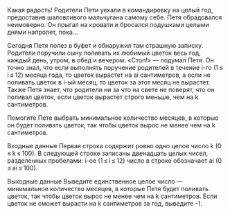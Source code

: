 ﻿Какая радость! Родители Пети уехали в командировку на целый год, предоставив шаловливого мальчугана самому себе. Петя обрадовался неимоверно. Он прыгал на кровати и бросался подушками целыми днями напролет, пока...

Сегодня Петя полез в буфет и обнаружил там страшную записку. Родители поручили сыну поливать их любимый цветок весь год, каждый день, утром, в обед и вечером. «Стоп!» — подумал Петя. Он точно знал, что если выполнять поручение родителей в течение i-го (1 ≤ i ≤ 12) месяца года, то цветок вырастет на ai сантиметров, а если не поливать цветок в i-ый месяц, то цветок за этот месяц не вырастет. Также Петя знает, что родители ни за что на свете не поверят, что он поливал цветок, если цветок вырастет строго меньше, чем на k сантиметров.

Помогите Пете выбрать минимальное количество месяцев, в которые он будет поливать цветок, так чтобы цветок вырос не менее чем на k сантиметров.

Входные данные
Первая строка содержит ровно одно целое число k (0 ≤ k ≤ 100). В следующей строке записаны двенадцать целых чисел, разделенных пробелами: i-ое (1 ≤ i ≤ 12) число в строке обозначает ai (0 ≤ ai ≤ 100).

Выходные данные
Выведите единственное целое число — минимальное количество месяцев, в которые Петя будет поливать цветок, так чтобы цветок вырос не менее чем на k сантиметров. Если цветок не сможет вырасти на k сантиметров за год, выведите -1.